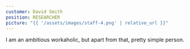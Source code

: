 ```yaml
---
customer: David Smith
position: RESEARCHER
picture: "{{ '/assets/images/staff-4.png' | relative_url }}"
---
```


I am an ambitious workaholic, but apart from that, pretty simple person.
